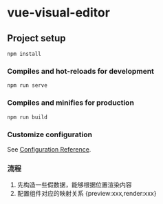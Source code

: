 # vue-visual-editor

## Project setup
```
npm install
```

### Compiles and hot-reloads for development
```
npm run serve
```

### Compiles and minifies for production
```
npm run build
```

### Customize configuration
See [Configuration Reference](https://cli.vuejs.org/config/).


### 流程
1. 先构造一些假数据，能够根据位置渲染内容
2. 配置组件对应的映射关系 {preview:xxx,render:xxx}
 